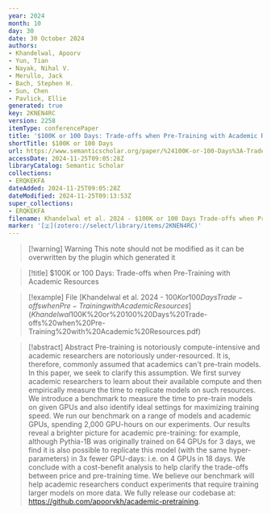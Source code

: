 ```yaml
---
year: 2024
month: 10
day: 30
date: 30 October 2024
authors:
- Khandelwal, Apoorv
- Yun, Tian
- Nayak, Nihal V.
- Merullo, Jack
- Bach, Stephen H.
- Sun, Chen
- Pavlick, Ellie
generated: true
key: 2KNEN4RC
version: 2258
itemType: conferencePaper
title: '$100K or 100 Days: Trade-offs when Pre-Training with Academic Resources'
shortTitle: $100K or 100 Days
url: https://www.semanticscholar.org/paper/%24100K-or-100-Days%3A-Trade-offs-when-Pre-Training-Khandelwal-Yun/f61e081dc57d4fbf75977f7293627d5a402c0301
accessDate: 2024-11-25T09:05:28Z
libraryCatalog: Semantic Scholar
collections:
- ERQKEKFA
dateAdded: 2024-11-25T09:05:28Z
dateModified: 2024-11-25T09:13:53Z
super_collections:
- ERQKEKFA
filename: Khandelwal et al. 2024 - $100K or 100 Days Trade-offs when Pre-Training with Academic Resources
marker: '[🇿](zotero://select/library/items/2KNEN4RC)'
---
```



 > 
 > \[!warning\] Warning
 > This note should not be modified as it can be overwritten by the plugin which generated it

 > 
 > \[!title\] $100K or 100 Days: Trade-offs when Pre-Training with Academic Resources

 > 
 > \[!example\] File
 > \[Khandelwal et al. 2024 - $100K or 100 Days Trade-offs when Pre-Training with Academic Resources](Khandelwal%20et%20al.%202024%20-%20$100K%20or%20100%20Days%20Trade-offs%20when%20Pre-Training%20with%20Academic%20Resources.pdf)

 > 
 > \[!abstract\] Abstract
 > Pre-training is notoriously compute-intensive and academic researchers are notoriously under-resourced. It is, therefore, commonly assumed that academics can't pre-train models. In this paper, we seek to clarify this assumption. We first survey academic researchers to learn about their available compute and then empirically measure the time to replicate models on such resources. We introduce a benchmark to measure the time to pre-train models on given GPUs and also identify ideal settings for maximizing training speed. We run our benchmark on a range of models and academic GPUs, spending 2,000 GPU-hours on our experiments. Our results reveal a brighter picture for academic pre-training: for example, although Pythia-1B was originally trained on 64 GPUs for 3 days, we find it is also possible to replicate this model (with the same hyper-parameters) in 3x fewer GPU-days: i.e. on 4 GPUs in 18 days. We conclude with a cost-benefit analysis to help clarify the trade-offs between price and pre-training time. We believe our benchmark will help academic researchers conduct experiments that require training larger models on more data. We fully release our codebase at: https://github.com/apoorvkh/academic-pretraining.
